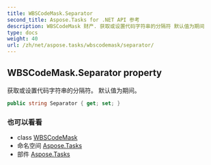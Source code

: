 ```yaml
---
title: WBSCodeMask.Separator
second_title: Aspose.Tasks for .NET API 参考
description: WBSCodeMask 财产. 获取或设置代码字符串的分隔符 默认值为期间
type: docs
weight: 40
url: /zh/net/aspose.tasks/wbscodemask/separator/
---
```

## WBSCodeMask.Separator property

获取或设置代码字符串的分隔符。 默认值为期间。

```csharp
public string Separator { get; set; }
```

### 也可以看看

* class [WBSCodeMask](../)
* 命名空间 [Aspose.Tasks](../../wbscodemask/)
* 部件 [Aspose.Tasks](../../../)


